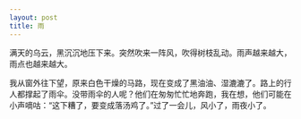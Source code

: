 ```yaml
---
layout: post
title: 雨
---
```



满天的乌云，黑沉沉地压下来。突然吹来一阵风，吹得树枝乱动。雨声越来越大，雨点也越来越大。

我从窗外往下望，原来白色干燥的马路，现在变成了黑油油、湿漉漉了。路上的行人都撑起了雨伞。没带雨伞的人呢？他们在匆匆忙忙地奔跑，我在想，他们可能在小声嘀咕：“这下糟了，要变成落汤鸡了。”过了一会儿，风小了，雨夜小了。
